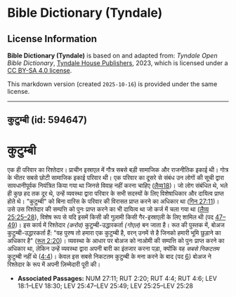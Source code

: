 # Bible Dictionary (Tyndale)

## License Information

**Bible Dictionary (Tyndale)** is based on and adapted from: _Tyndale Open Bible Dictionary_, [Tyndale House Publishers](https://tyndaleopenresources.com/), 2023, which is licensed under a [CC BY-SA 4.0 license](https://creativecommons.org/licenses/by-sa/4.0/legalcode.en).

This markdown version (created `2025-10-16`) is provided under the same license.



--------------------------------

## कुटुम्बी (id: 594647)

कुटुम्बी
========

एक ही परिवार का रिश्तेदार। प्राचीन इस्राएल में गौत्र सबसे बड़ी सामाजिक और राजनीतिक इकाई थी। गोत्र के भीतर सबसे छोटी सामाजिक इकाई परिवार थी। एक परिवार का दूसरे से संबंध उन लोगों की सूची द्वारा सावधानीपूर्वक नियंत्रित किया गया था जिनसे विवाह नहीं करना चाहिए ([लैव्य18](https://ref.ly/Lev18:1-Lev18:30))। जो लोग संबंधित थे, भले ही कुछ हद तक दूर थे, उन्हें व्यवस्था द्वारा परिवार के सभी सदस्यों के लिए विशेषाधिकार और दायित्व प्राप्त होते थे। "कुटुम्बी" को बिना वारिस के परिवार की विरासत प्राप्त करने का अधिकार था ([गिन 27:11](https://ref.ly/Num27:11))। उसे उस रिश्तेदार की सम्पत्ति को पुनः प्राप्त करने का भी दायित्व था जो कर्ज में चला गया था ([लैव्य 25:25–28](https://ref.ly/Lev25:25-Lev25:28)), विशेष रूप से यदि इसमें किसी की गुलामी किसी गैर\-इस्राएली के लिए शामिल थी (पद [47–49](https://ref.ly/Lev25:47-Lev25:49))। इस कार्य में रिश्तेदार *(*करोव*)* कुटुम्बी\-उद्धारकर्ता *(*गोएल*)* बन जाता है। रूत की पुस्तक में, बोअज कुटुम्बी\-उद्धारकर्ता हैं: "वह पुरुष तो हमारा एक कुटुम्बी है, वरन् उनमें से है जिनको हमारी भूमि छुड़ाने का अधिकार है" ([रूत 2:20](https://ref.ly/Ruth2:20))। व्यवस्था के आधार पर बोअज को नाओमी की सम्पत्ति को पुनः प्राप्त करने का अधिकार था, लेकिन उन्हें व्यवस्था द्वारा अपनी बारी का इंतजार करना पड़ा, क्योंकि वह *सबसे निकटतम* कुटुम्बी नहीं थे ([4:4](https://ref.ly/Ruth4:4))। केवल इस सबसे निकटतम कुटुम्बी के मना करने के बाद (पद [6](https://ref.ly/Ruth4:6)) बोअज ने रिश्तेदार के रूप में अपनी ज़िम्मेदारी पूरी की।

* **Associated Passages:** NUM 27:11; RUT 2:20; RUT 4:4; RUT 4:6; LEV 18:1–LEV 18:30; LEV 25:47–LEV 25:49; LEV 25:25–LEV 25:28

